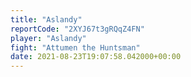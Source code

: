 ```yaml
---
title: "Aslandy"
reportCode: "2XYJ67t3gRQqZ4FN"
player: "Aslandy"
fight: "Attumen the Huntsman"
date: 2021-08-23T19:07:58.042000+00:00
---
```

